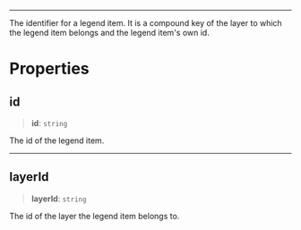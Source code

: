 ***

The identifier for a legend item. It is a compound key of the layer to
which the legend item belongs and the legend item's own id.

# Properties

## id

> **id**: `string`

The id of the legend item.

***

## layerId

> **layerId**: `string`

The id of the layer the legend item belongs to.
